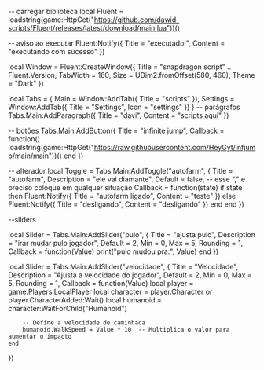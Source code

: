 -- carregar biblioteca 
local Fluent = loadstring(game:HttpGet("https://github.com/dawid-scripts/Fluent/releases/latest/download/main.lua"))()

-- aviso ao executar
Fluent:Notify({ Title = "executado!", Content = "executando com sucesso" })


local Window = Fluent:CreateWindow({
    Title = "snapdragon script" .. Fluent.Version,
    TabWidth = 160, 
    Size = UDim2.fromOffset(580, 460), 
    Theme = "Dark"
})

local Tabs = {
    Main = Window:AddTab({ Title = "scripts" }),
    Settings = Window:AddTab({ Title = "Settings", Icon = "settings" })
}
-- parágrafos 
Tabs.Main:AddParagraph({ Title = "davi", Content = "scripts aqui" })

-- botões 
Tabs.Main:AddButton({ Title = "infinite jump", Callback = function() 
loadstring(game:HttpGet("https://raw.githubusercontent.com/HeyGyt/infjump/main/main"))()
end })

-- alterador 
local Toggle = Tabs.Main:AddToggle("autofarm", 
{
    Title = "autofarm", 
    Description = "ele vai diamante",
    Default = false, -- esse "," e preciso coloque em qualquer situação 
    Callback = function(state)
	if state then
	    Fluent:Notify({ Title = "autofarm ligado", Content = "teste" })
	else
	    Fluent:Notify({ Title = "desligando", Content = "desligando" })
        end
    end 
})

--sliders

local Slider = Tabs.Main:AddSlider("pulo", 
{
    Title = "ajusta pulo",
    Description = "irar mudar pulo jogador",
    Default = 2,
    Min = 0,
    Max = 5,
    Rounding = 1,
    Callback = function(Value)
        print("pulo mudou pra:", Value)
    end
})





local Slider = Tabs.Main:AddSlider("velocidade", 
{
    Title = "Velocidade",
    Description = "Ajusta a velocidade do jogador",
    Default = 2,
    Min = 0,
    Max = 5,
    Rounding = 1,
    Callback = function(Value)
        local player = game.Players.LocalPlayer
        local character = player.Character or player.CharacterAdded:Wait()
        local humanoid = character:WaitForChild("Humanoid")
        
        -- Define a velocidade de caminhada
        humanoid.WalkSpeed = Value * 10  -- Multiplica o valor para aumentar o impacto
    end
})
